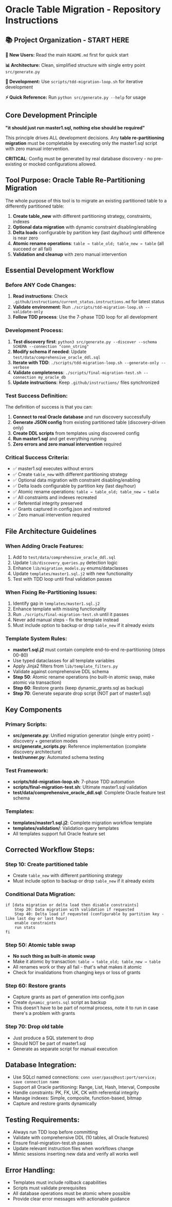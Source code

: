 # Oracle Table Migration - Repository Instructions

## 📚 **Project Organization - START HERE**

**🎯 New Users:** Read the main `README.md` first for quick start

**📊 Architecture:** Clean, simplified structure with single entry point `src/generate.py`

**🔄 Development:** Use `scripts/tdd-migration-loop.sh` for iterative development

**⚡ Quick Reference:** Run `python src/generate.py --help` for usage

## Core Development Principle
**"it should just run master1.sql, nothing else should be required"**

This principle drives ALL development decisions. Any **table re-partitioning migration** must be completable by executing only the master1.sql script with zero manual intervention.

**CRITICAL**: Config must be generated by real database discovery - no pre-existing or mocked configurations allowed.

## Tool Purpose: Oracle Table Re-Partitioning Migration
The whole purpose of this tool is to migrate an existing partitioned table to a differently partitioned table:

1. **Create table_new** with different partitioning strategy, constraints, indexes
2. **Optional data migration** with dynamic constraint disabling/enabling
3. **Delta loads** configurable by partition key (last day/hour) until difference is near zero
4. **Atomic rename operations**: `table → table_old; table_new → table` (all succeed or all fail)
5. **Validation and cleanup** with zero manual intervention

## Essential Development Workflow

### Before ANY Code Changes:
1. **Read instructions**: Check `.github/instructions/current_status.instructions.md` for latest status
2. **Validate environment**: Run `./scripts/tdd-migration-loop.sh --validate-only`
3. **Follow TDD process**: Use the 7-phase TDD loop for all development

### Development Process:
1. **Test discovery first**: `python3 src/generate.py --discover --schema SCHEMA --connection "conn_string"`
2. **Modify schema if needed**: Update `test/data/comprehensive_oracle_ddl.sql` 
3. **Iterate with TDD**: `./scripts/tdd-migration-loop.sh --generate-only --verbose`
4. **Validate completeness**: `./scripts/final-migration-test.sh --connection my_oracle_db`
5. **Update instructions**: Keep `.github/instructions/` files synchronized

### Test Success Definition:
The definition of success is that you can:
1. **Connect to real Oracle database** and run discovery successfully
2. **Generate JSON config** from existing partitioned table (discovery-driven only)
3. **Create DDL scripts** from templates using discovered config
4. **Run master1.sql** and get everything running
5. **Zero errors and zero manual intervention** required

### Critical Success Criteria:
- ✅ master1.sql executes without errors
- ✅ Create `table_new` with different partitioning strategy
- ✅ Optional data migration with constraint disabling/enabling
- ✅ Delta loads configurable by partition key (last day/hour)
- ✅ Atomic rename operations: `table → table_old; table_new → table`
- ✅ All constraints and indexes recreated  
- ✅ Referential integrity preserved
- ✅ Grants captured in config.json and restored
- ✅ Zero manual intervention required

## File Architecture Guidelines

### When Adding Oracle Features:
1. Add to `test/data/comprehensive_oracle_ddl.sql`
2. Update `lib/discovery_queries.py` detection logic
3. Enhance `lib/migration_models.py` enums/dataclasses
4. Update `templates/master1.sql.j2` with new functionality
5. Test with TDD loop until final validation passes

### When Fixing Re-Partitioning Issues:
1. Identify gap in `templates/master1.sql.j2`
2. Enhance template with missing functionality
3. Run `./scripts/final-migration-test.sh` until it passes
4. Never add manual steps - fix the template instead
5. Must include option to backup or drop `table_new` if it already exists

### Template System Rules:
- **master1.sql.j2** must contain complete end-to-end re-partitioning (steps 00-80)
- Use typed dataclasses for all template variables
- Apply Jinja2 filters from `lib/template_filters.py`
- Validate against comprehensive DDL schema
- **Step 50**: Atomic rename operations (no built-in atomic swap, make atomic via transaction)
- **Step 60**: Restore grants (keep dynamic_grants.sql as backup)
- **Step 70**: Generate separate drop script (NOT part of master1.sql)

## Key Components

### Primary Scripts:
- **src/generate.py**: Unified migration generator (single entry point) - discovery + generation modes
- **src/generate_scripts.py**: Reference implementation (complete discovery architecture)
- **test/runner.py**: Automated schema testing

### Test Framework:
- **scripts/tdd-migration-loop.sh**: 7-phase TDD automation
- **scripts/final-migration-test.sh**: Ultimate master1.sql validation
- **test/data/comprehensive_oracle_ddl.sql**: Complete Oracle feature test schema

### Templates:
- **templates/master1.sql.j2**: Complete migration workflow template
- **templates/validation/**: Validation query templates
- All templates support full Oracle feature set

## Corrected Workflow Steps:

### Step 10: Create partitioned table
- Create `table_new` with different partitioning strategy
- Must include option to backup or drop `table_new` if it already exists

### Conditional Data Migration:
```
if [data migration or delta load then disable constraints]
    Step 20: Data migration with validation if requested
    Step 40: Delta load if requested (configurable by partition key - like last day or last hour)
    enable constraints
    run stats 
fi
```

### Step 50: Atomic table swap  
- **No such thing as built-in atomic swap**
- Make it atomic by transaction: `table → table_old; table_new → table`
- All renames work or they all fail - that's what makes it atomic
- Check for invalidations from changing keys or loss of grants

### Step 60: Restore grants
- Capture grants as part of generation into config.json
- Create `dynamic_grants.sql` script as backup
- This doesn't have to be part of normal process, note it to run in case there's a problem with grants

### Step 70: Drop old table
- Just produce a SQL statement to drop
- Should NOT be part of master1.sql
- Generate as separate script for manual execution

## Database Integration:
- Use SQLcl named connections: `conn user/pass@host:port/service; save connection name`
- Support all Oracle partitioning: Range, List, Hash, Interval, Composite
- Handle constraints: PK, FK, UK, CK with referential integrity
- Manage indexes: Simple, composite, function-based, bitmap
- Capture and restore grants dynamically

## Testing Requirements:
- Always run TDD loop before committing
- Validate with comprehensive DDL (10 tables, all Oracle features)
- Ensure final-migration-test.sh passes
- Update relevant instruction files when workflows change
- Mimic sessions inserting new data and verify all works well

## Error Handling:
- Templates must include rollback capabilities
- Scripts must validate prerequisites
- All database operations must be atomic where possible
- Provide clear error messages with actionable guidance